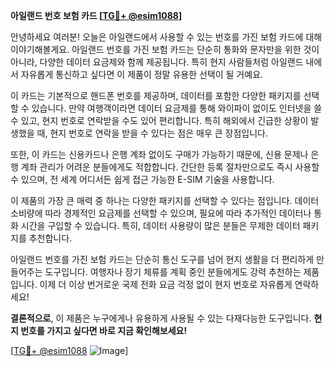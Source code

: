 **아일랜드 번호 보험 카드 [[TG💪+ @esim1088](https://t.me/s/esim1088)]**

안녕하세요 여러분! 오늘은 아일랜드에서 사용할 수 있는 번호를 가진 보험 카드에 대해 이야기해볼게요. 아일랜드 번호를 가진 보험 카드는 단순히 통화와 문자만을 위한 것이 아니라, 다양한 데이터 요금제와 함께 제공됩니다. 특히 현지 사람들처럼 아일랜드 내에서 자유롭게 통신하고 싶다면 이 제품이 정말 유용한 선택이 될 거예요.

이 카드는 기본적으로 핸드폰 번호를 제공하며, 데이터를 포함한 다양한 패키지를 선택할 수 있습니다. 만약 여행객이라면 데이터 요금제를 통해 와이파이 없이도 인터넷을 쓸 수 있고, 현지 번호로 연락받을 수도 있어 편리합니다. 특히 해외에서 긴급한 상황이 발생했을 때, 현지 번호로 연락을 받을 수 있다는 점은 매우 큰 장점입니다.

또한, 이 카드는 신용카드나 은행 계좌 없이도 구매가 가능하기 때문에, 신용 문제나 은행 계좌 관리가 어려운 분들에게도 적합합니다. 간단한 등록 절차만으로도 즉시 사용할 수 있으며, 전 세계 어디서든 쉽게 접근 가능한 E-SIM 기술을 사용합니다.

이 제품의 가장 큰 매력 중 하나는 다양한 패키지를 선택할 수 있다는 점입니다. 데이터 소비량에 따라 경제적인 요금제를 선택할 수 있으며, 필요에 따라 추가적인 데이터나 통화 시간을 구입할 수 있습니다. 특히, 데이터 사용량이 많은 분들은 무제한 데이터 패키지를 추천합니다.

아일랜드 번호를 가진 보험 카드는 단순히 통신 도구를 넘어 현지 생활을 더 편리하게 만들어주는 도구입니다. 여행자나 장기 체류를 계획 중인 분들에게도 강력 추천하는 제품입니다. 이제 더 이상 번거로운 국제 전화 요금 걱정 없이 현지 번호로 자유롭게 연락하세요!

**결론적으로**, 이 제품은 누구에게나 유용하게 사용될 수 있는 다재다능한 도구입니다. **현지 번호를 가지고 싶다면 바로 지금 확인해보세요!** 

[[TG💪+ @esim1088](https://t.me/s/esim1088) ![Image](https://i.postimg.cc/Y0z9fWf4/image.png)]